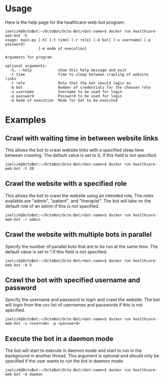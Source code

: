 # Usage
Here is the help page for the healthcare-web-bot program:
```console
joelczk@OctoBot:~/OctoBot/Octo-Bot/<bot-name>$ docker run healthcare-web-bot -h
usage: main.py [-h] [-t time] [-r role] [-b bot] [-u username] [-p password]
               [-m mode of execution]

Arguments for program

optional arguments:
  -h, --help            show this help message and exit
  -t time               Time to sleep between crawling of website links
  -r role               Role that the bot should login as
  -b bot                Number of credentials for the choosen role
  -u username           Username to be used for login
  -p password           Password to be used for login
  -m mode of execution  Mode for bot to be executed
```

# Examples

## Crawl with waiting time in between website links
This allows the bot to crawl website links with a specified sleep time between crawling. The default value is set to 0, if this field is not specified.
```console
joelczk@OctoBot:~/OctoBot/Octo-Bot/<bot-name>$ docker run healthcare-web-bot -t 20
```

## Crawl the website with a specified role
This allows the bot to crawl the website using an intended role. The roles available are "admin", "patient", and "therapist". The bot will take on the default role of an admin if this is not specified.
```console
joelczk@OctoBot:~/OctoBot/Octo-Bot/<bot-name>$ docker run healthcare-web-bot -r admin
```

## Crawl the website with multiple bots in parallel
Specify the number of parallel bots that are to be run at the same time. The default value is set to 1 if this field is not specified.
```console
joelczk@OctoBot:~/OctoBot/Octo-Bot/<bot-name>$ docker run healthcare-web-bot -b 5
```

## Crawl the bot with specified username and password
Specify the username and password to login and crawl the website. The bot will login from the csv list of usernames and passwords if this is not specified.
```console
joelczk@OctoBot:~/OctoBot/Octo-Bot/<bot-name>$ docker run healthcare-web-bot -u <usernam> -p <password>
```

## Execute the bot in a daemon mode
The bot will start to execute in daemon mode and start to run in the background in another thread. This argument is optional and should only be specified if the user wants to run the bot in daemon mode.
```console
joelczk@OctoBot:~/OctoBot/Octo-Bot/<bot-name>$ docker run healthcare-web-bot -m daemon
```
